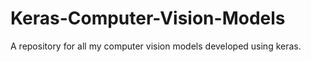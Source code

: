 # Keras-Computer-Vision-Models
A repository for all my computer vision models developed using keras.
